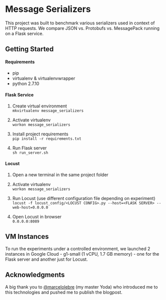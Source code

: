 # Message Serializers
This project was built to benchmark various serializers used in context of HTTP requests. We compare JSON vs. Protobufs vs. MessagePack running on a Flask service.

## Getting Started

#### Requirements
- pip
- virtualenv & virtualenvwrapper
- python 2.7.10

#### Flask Service
1. Create virtual environment  
`mkvirtualenv message_serializers`

2. Activate virtualenv  
`workon message_serializers`

3. Install project requirements  
`pip install -r requirements.txt`

4. Run Flask server  
`sh run_server.sh`


#### Locust
1. Open a new terminal in the same project folder

2. Activate virtualenv  
`workon message_serializers`

3. Run Locust (use different configuration file depending on experiment)  
`locust -f locust_config/<LOCUST CONFIG>.py --host=<FLASK SERVER> --web-host=0.0.0.0`

4. Open Locust in browser  
`0.0.0.0:8089`


## VM Instances
To run the experiments under a controlled environment, we launched 2 instances in Google Cloud - g1-small (1 vCPU, 1.7 GB memory) - one for the Flask server and another just for Locust.


## Acknowledgments
A big thank you to [@marcelolebre](https://github.com/marcelolebre) (my master Yoda) who introduced me to this technologies and pushed me to publish the blogpost.
